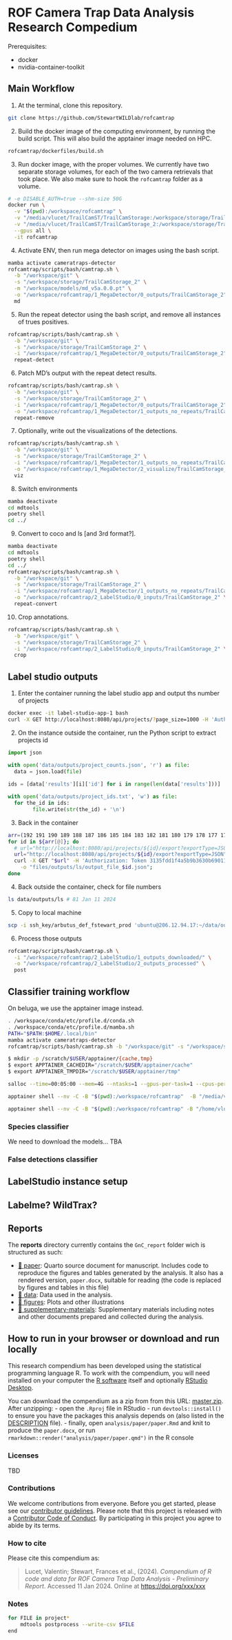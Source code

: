 
<!-- README.md is generated from README.Rmd. Please edit that file -->

# ROF Camera Trap Data Analysis Research Compedium

<!-- [![Binder](https://mybinder.org/badge_logo.svg)](https://mybinder.org/v2/gh/StewartWILDlab/rofcamtrap/main?urlpath=rstudio) -->

Prerequisites:

- docker
- nvidia-container-toolkit

## Main Workflow

1.  At the terminal, clone this repository.

``` bash
git clone https://github.com/StewartWILDlab/rofcamtrap
```

2.  Build the docker image of the computing environment, by running the
    build script. This will also build the apptainer image needed on
    HPC.

``` bash
rofcamtrap/dockerfiles/build.sh
```

3.  Run docker image, with the proper volumes. We currently have two
    separate storage volumes, for each of the two camera retrievals that
    took place. We also make sure to hook the `rofcamtrap` folder as a
    volume.

``` bash
# -e DISABLE_AUTH=true --shm-size 50G
docker run \
  -v "$(pwd):/workspace/rofcamtrap" \
  -v "/media/vlucet/TrailCamST/TrailCamStorage:/workspace/storage/TrailCamStorage" \
  -v "/media/vlucet/TrailCamST/TrailCamStorage_2:/workspace/storage/TrailCamStorage_2" \
  --gpus all \
  -it rofcamtrap
```

4.  Activate ENV, then run mega detector on images using the bash
    script.

``` bash
mamba activate cameratraps-detector
rofcamtrap/scripts/bash/camtrap.sh \
  -b "/workspace/git" \
  -s "/workspace/storage/TrailCamStorage_2" \
  -m "/workspace/models/md_v5a.0.0.pt" \
  -o "/workspace/rofcamtrap/1_MegaDetector/0_outputs/TrailCamStorage_2" \
  md
```

5.  Run the repeat detector using the bash script, and remove all
    instances of trues positives.

``` bash
rofcamtrap/scripts/bash/camtrap.sh \
  -b "/workspace/git" \
  -s "/workspace/storage/TrailCamStorage_2" \
  -i "/workspace/rofcamtrap/1_MegaDetector/0_outputs/TrailCamStorage_2" \
  repeat-detect
```

6.  Patch MD’s output with the repeat detect results.

``` bash
rofcamtrap/scripts/bash/camtrap.sh \
  -b "/workspace/git" \
  -s "/workspace/storage/TrailCamStorage_2" \
  -i "/workspace/rofcamtrap/1_MegaDetector/0_outputs/TrailCamStorage_2" \
  -o "/workspace/rofcamtrap/1_MegaDetector/1_outputs_no_repeats/TrailCamStorage_2" \
  repeat-remove
```

7.  Optionally, write out the visualizations of the detections.

``` bash
rofcamtrap/scripts/bash/camtrap.sh \
  -b "/workspace/git" \
  -s "/workspace/storage/TrailCamStorage_2" \
  -i "/workspace/rofcamtrap/1_MegaDetector/1_outputs_no_repeats/TrailCamStorage_2" \
  -o "/workspace/rofcamtrap/1_MegaDetector/2_visualize/TrailCamStorage_2" \
  viz
```

8.  Switch environments

``` bash
mamba deactivate 
cd mdtools
poetry shell
cd ../
```

9.  Convert to coco and ls \[and 3rd format?\].

``` bash
mamba deactivate 
cd mdtools
poetry shell
cd ../
rofcamtrap/scripts/bash/camtrap.sh \
  -b "/workspace/git" \
  -s "/workspace/storage/TrailCamStorage_2" \
  -i "/workspace/rofcamtrap/1_MegaDetector/1_outputs_no_repeats/TrailCamStorage_2" \
  -o "/workspace/rofcamtrap/2_LabelStudio/0_inputs/TrailCamStorage_2" \
  repeat-convert
```

10. Crop annotations.

``` bash
rofcamtrap/scripts/bash/camtrap.sh \
  -b "/workspace/git" \
  -s "/workspace/storage/TrailCamStorage_2" \
  -i "/workspace/rofcamtrap/2_LabelStudio/0_inputs/TrailCamStorage_2" \
  crop
```

## Label studio outputs

1.  Enter the container running the label studio app and output ths
    number of projects

``` bash
docker exec -it label-studio-app-1 bash
curl -X GET http://localhost:8080/api/projects/?page_size=1000 -H 'Authorization: Token 3135fdd1f4a5b9b3630b69011ec4d70e7800c41d' -o files/outputs/project_counts.json
```

2.  On the instance outside the container, run the Python script to
    extract projects id

``` python
import json

with open('data/outputs/project_counts.json', 'r') as file:
  data = json.load(file)
  
ids = [data['results'][i]['id'] for i in range(len(data['results']))]

with open('data/outputs/project_ids.txt', 'w') as file:
  for the_id in ids:
        file.write(str(the_id) + '\n')
```

3.  Back in the container

``` bash
arr=(192 191 190 189 188 187 186 185 184 183 182 181 180 179 178 177 176 175 174 173 172 171 170 87 86 85 84 83 82 81 80 79 78 77 76 75 74 73 72 65 64 63 62 61 60 59 58 57 55 54 53 52 51 50 49 48 47 46 44 43 42 41 40 39 37 35 33 32 31 30 28 25 23 21 20 19 18 17 16 15 13 10);
for id in ${arr[@]}; do         
  # url="http://localhost:8080/api/projects/${id}/export?exportType=JSON&download_all_tasks=true";
  url="http://localhost:8080/api/projects/${id}/export?exportType=JSON";
  curl -X GET "$url" -H 'Authorization: Token 3135fdd1f4a5b9b3630b69011ec4d70e7800c41d'\
    -o "files/outputs/ls/output_file_$id.json";
done
```

4.  Back outside the container, check for file numbers

``` bash
ls data/outputs/ls # 81 Jan 11 2024
```

5.  Copy to local machine

``` bash
scp -i ssh_key/arbutus_def_fstewart_prod 'ubuntu@206.12.94.17:~/data/outputs/ls/*' rofcamtrap/2_LabelStudio/1_outputs_downloaded/
```

6.  Process those outputs

``` bash
rofcamtrap/scripts/bash/camtrap.sh \
  -i "/workspace/rofcamtrap/2_LabelStudio/1_outputs_downloaded/" \
  -o "/workspace/rofcamtrap/2_LabelStudio/2_outputs_processed" \
  post
```

## Classifier training workflow

On beluga, we use the apptainer image instead.

``` bash
. /workspace/conda/etc/profile.d/conda.sh 
. /workspace/conda/etc/profile.d/mamba.sh
PATH="$PATH:$HOME/.local/bin"
mamba activate cameratraps-detector
rofcamtrap/scripts/bash/camtrap.sh -b "/workspace/git" -s "/workspace/storage/my_passport_images" -m "/workspace/models/md_v5a.0.0.pt" md

$ mkdir -p /scratch/$USER/apptainer/{cache,tmp}
$ export APPTAINER_CACHEDIR="/scratch/$USER/apptainer/cache"
$ export APPTAINER_TMPDIR="/scratch/$USER/apptainer/tmp"

salloc --time=00:05:00 --mem=4G --ntasks=1 --gpus-per-task=1 --cpus-per-task=1 --account=rrg-fstewart

apptainer shell --nv -C -B "$(pwd):/workspace/rofcamtrap"  -B "/media/vlucet/TrailCamST/TrailCamStorage:/workspace/storage/TrailCamStorage"  -B "/media/vlucet/My Passport/Images:/workspace/storage/my_passport_images" rofcamtrap.sif

apptainer shell --nv -C -B "$(pwd):/workspace/rofcamtrap" -B "/home/vlucet/projects/rrg-fstewart/vlucet:/workspace/project/" rofcamtrap.sif
```

### Species classifier

We need to download the models… TBA

### False detections classifier

## LabelStudio instance setup

## Labelme? WildTrax?

## Reports

The **reports** directory currently contains the `GnC_report` folder
wich is structured as such:

- [:file_folder: paper](/analysis/paper): Quarto source document for
  manuscript. Includes code to reproduce the figures and tables
  generated by the analysis. It also has a rendered version,
  `paper.docx`, suitable for reading (the code is replaced by figures
  and tables in this file)
- [:file_folder: data](/analysis/data): Data used in the analysis.
- [:file_folder: figures](/analysis/figures): Plots and other
  illustrations
- [:file_folder:
  supplementary-materials](/analysis/supplementary-materials):
  Supplementary materials including notes and other documents prepared
  and collected during the analysis.

## How to run in your browser or download and run locally

This research compendium has been developed using the statistical
programming language R. To work with the compendium, you will need
installed on your computer the [R
software](https://cloud.r-project.org/) itself and optionally [RStudio
Desktop](https://rstudio.com/products/rstudio/download/).

You can download the compendium as a zip from from this URL:
[master.zip](/archive/main.zip). After unzipping: - open the `.Rproj`
file in RStudio - run `devtools::install()` to ensure you have the
packages this analysis depends on (also listed in the
[DESCRIPTION](/DESCRIPTION) file). - finally, open
`analysis/paper/paper.Rmd` and knit to produce the `paper.docx`, or run
`rmarkdown::render("analysis/paper/paper.qmd")` in the R console

### Licenses

TBD

<!-- **Text and figures :**  [CC-BY-4.0](http://creativecommons.org/licenses/by/4.0/) 
&#10;**Code :** See the [DESCRIPTION](DESCRIPTION) file
&#10;**Data :** [CC-0](http://creativecommons.org/publicdomain/zero/1.0/) attribution requested in reuse -->

### Contributions

We welcome contributions from everyone. Before you get started, please
see our [contributor guidelines](CONTRIBUTING.md). Please note that this
project is released with a [Contributor Code of Conduct](CONDUCT.md). By
participating in this project you agree to abide by its terms.

### How to cite

Please cite this compendium as:

> Lucet, Valentin; Stewart, Frances et al., (2024). *Compendium of R
> code and data for ROF Camera Trap Data Analysis - Preliminary Report*.
> Accessed 11 Jan 2024. Online at <https://doi.org/xxx/xxx>

### Notes

``` bash
for FILE in project*
    mdtools postprocess --write-csv $FILE
end
```

<!-- This repository contains the data and code for our paper:
&#10;> Authors, (YYYY). _ROF Camera Trap Data Analysis - Preliminary Report_. Name of journal/book <https://doi.org/xxx/xxx>
&#10;Our pre-print is online here:
&#10;> Authors, (YYYY). _ROF Camera Trap Data Analysis - Preliminary Report_. Name of journal/book, Accessed 11 Jan 2024. Online at <https://doi.org/xxx/xxx> -->
